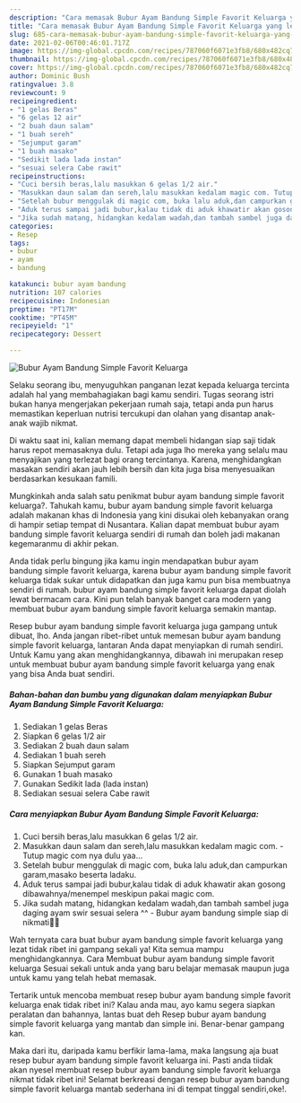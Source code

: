 ```yaml
---
description: "Cara memasak Bubur Ayam Bandung Simple Favorit Keluarga yang lezat dan Mudah Dibuat"
title: "Cara memasak Bubur Ayam Bandung Simple Favorit Keluarga yang lezat dan Mudah Dibuat"
slug: 685-cara-memasak-bubur-ayam-bandung-simple-favorit-keluarga-yang-lezat-dan-mudah-dibuat
date: 2021-02-06T00:46:01.717Z
image: https://img-global.cpcdn.com/recipes/787060f6071e3fb8/680x482cq70/bubur-ayam-bandung-simple-favorit-keluarga-foto-resep-utama.jpg
thumbnail: https://img-global.cpcdn.com/recipes/787060f6071e3fb8/680x482cq70/bubur-ayam-bandung-simple-favorit-keluarga-foto-resep-utama.jpg
cover: https://img-global.cpcdn.com/recipes/787060f6071e3fb8/680x482cq70/bubur-ayam-bandung-simple-favorit-keluarga-foto-resep-utama.jpg
author: Dominic Bush
ratingvalue: 3.8
reviewcount: 9
recipeingredient:
- "1 gelas Beras"
- "6 gelas 12 air"
- "2 buah daun salam"
- "1 buah sereh"
- "Sejumput garam"
- "1 buah masako"
- "Sedikit lada lada instan"
- "sesuai selera Cabe rawit"
recipeinstructions:
- "Cuci bersih beras,lalu masukkan 6 gelas 1/2 air."
- "Masukkan daun salam dan sereh,lalu masukkan kedalam magic com. Tutup magic com nya dulu yaa..."
- "Setelah bubur menggulak di magic com, buka lalu aduk,dan campurkan garam,masako beserta ladaku."
- "Aduk terus sampai jadi bubur,kalau tidak di aduk khawatir akan gosong dibawahnya/menempel meskipun pakai magic com."
- "Jika sudah matang, hidangkan kedalam wadah,dan tambah sambel juga daging ayam swir sesuai selera ^^ Bubur ayam bandung simple siap di nikmati🥰🙏"
categories:
- Resep
tags:
- bubur
- ayam
- bandung

katakunci: bubur ayam bandung 
nutrition: 107 calories
recipecuisine: Indonesian
preptime: "PT17M"
cooktime: "PT45M"
recipeyield: "1"
recipecategory: Dessert

---
```



![Bubur Ayam Bandung Simple Favorit Keluarga](https://img-global.cpcdn.com/recipes/787060f6071e3fb8/680x482cq70/bubur-ayam-bandung-simple-favorit-keluarga-foto-resep-utama.jpg)

Selaku seorang ibu, menyuguhkan panganan lezat kepada keluarga tercinta adalah hal yang membahagiakan bagi kamu sendiri. Tugas seorang istri bukan hanya mengerjakan pekerjaan rumah saja, tetapi anda pun harus memastikan keperluan nutrisi tercukupi dan olahan yang disantap anak-anak wajib nikmat.

Di waktu  saat ini, kalian memang dapat membeli hidangan siap saji tidak harus repot memasaknya dulu. Tetapi ada juga lho mereka yang selalu mau menyajikan yang terlezat bagi orang tercintanya. Karena, menghidangkan masakan sendiri akan jauh lebih bersih dan kita juga bisa menyesuaikan berdasarkan kesukaan famili. 



Mungkinkah anda salah satu penikmat bubur ayam bandung simple favorit keluarga?. Tahukah kamu, bubur ayam bandung simple favorit keluarga adalah makanan khas di Indonesia yang kini disukai oleh kebanyakan orang di hampir setiap tempat di Nusantara. Kalian dapat membuat bubur ayam bandung simple favorit keluarga sendiri di rumah dan boleh jadi makanan kegemaranmu di akhir pekan.

Anda tidak perlu bingung jika kamu ingin mendapatkan bubur ayam bandung simple favorit keluarga, karena bubur ayam bandung simple favorit keluarga tidak sukar untuk didapatkan dan juga kamu pun bisa membuatnya sendiri di rumah. bubur ayam bandung simple favorit keluarga dapat diolah lewat bermacam cara. Kini pun telah banyak banget cara modern yang membuat bubur ayam bandung simple favorit keluarga semakin mantap.

Resep bubur ayam bandung simple favorit keluarga juga gampang untuk dibuat, lho. Anda jangan ribet-ribet untuk memesan bubur ayam bandung simple favorit keluarga, lantaran Anda dapat menyiapkan di rumah sendiri. Untuk Kamu yang akan menghidangkannya, dibawah ini merupakan resep untuk membuat bubur ayam bandung simple favorit keluarga yang enak yang bisa Anda buat sendiri.

<!--inarticleads1-->

##### Bahan-bahan dan bumbu yang digunakan dalam menyiapkan Bubur Ayam Bandung Simple Favorit Keluarga:

1. Sediakan 1 gelas Beras
1. Siapkan 6 gelas 1/2 air
1. Sediakan 2 buah daun salam
1. Sediakan 1 buah sereh
1. Siapkan Sejumput garam
1. Gunakan 1 buah masako
1. Gunakan Sedikit lada (lada instan)
1. Sediakan sesuai selera Cabe rawit




<!--inarticleads2-->

##### Cara menyiapkan Bubur Ayam Bandung Simple Favorit Keluarga:

1. Cuci bersih beras,lalu masukkan 6 gelas 1/2 air.
1. Masukkan daun salam dan sereh,lalu masukkan kedalam magic com. - Tutup magic com nya dulu yaa...
1. Setelah bubur menggulak di magic com, buka lalu aduk,dan campurkan garam,masako beserta ladaku.
1. Aduk terus sampai jadi bubur,kalau tidak di aduk khawatir akan gosong dibawahnya/menempel meskipun pakai magic com.
1. Jika sudah matang, hidangkan kedalam wadah,dan tambah sambel juga daging ayam swir sesuai selera ^^ - Bubur ayam bandung simple siap di nikmati🥰🙏




Wah ternyata cara buat bubur ayam bandung simple favorit keluarga yang lezat tidak ribet ini gampang sekali ya! Kita semua mampu menghidangkannya. Cara Membuat bubur ayam bandung simple favorit keluarga Sesuai sekali untuk anda yang baru belajar memasak maupun juga untuk kamu yang telah hebat memasak.

Tertarik untuk mencoba membuat resep bubur ayam bandung simple favorit keluarga enak tidak ribet ini? Kalau anda mau, ayo kamu segera siapkan peralatan dan bahannya, lantas buat deh Resep bubur ayam bandung simple favorit keluarga yang mantab dan simple ini. Benar-benar gampang kan. 

Maka dari itu, daripada kamu berfikir lama-lama, maka langsung aja buat resep bubur ayam bandung simple favorit keluarga ini. Pasti anda tiidak akan nyesel membuat resep bubur ayam bandung simple favorit keluarga nikmat tidak ribet ini! Selamat berkreasi dengan resep bubur ayam bandung simple favorit keluarga mantab sederhana ini di tempat tinggal sendiri,oke!.

